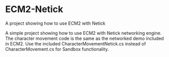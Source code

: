 # ECM2-Netick
 A project showing how to use ECM2 with Netick
 
A simple project showing how to use ECM2 with Netick networking engine.
The character movement code is the same as the networked demo included in ECM2.
Use the included CharacterMovementNetick.cs instead of CharacterMovement.cs for Sandbox functionality.
